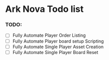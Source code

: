 # Ark Nova Todo list

### TODO: 
- [ ] Fully Automate Player Order Listing
- [ ] Fully Automate Player board setup Scripting
- [ ] Fully Automate Single Player Asset Creation
- [ ] Fully Automate Single Player Board Reset